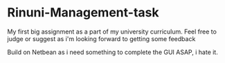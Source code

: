 # Rinuni-Management-task
My first big assignment as a part of my university curriculum. Feel free to judge or suggest as i'm looking forward to getting some feedback

Build on Netbean as i need something to complete the GUI ASAP, i hate it.
